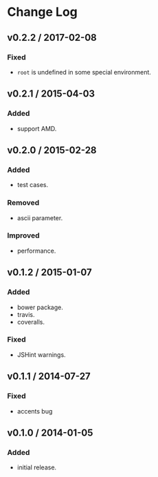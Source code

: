 # Change Log

## v0.2.2 / 2017-02-08
### Fixed
- `root` is undefined in some special environment.

## v0.2.1 / 2015-04-03
### Added
- support AMD.

## v0.2.0 / 2015-02-28
### Added
- test cases.

### Removed
- ascii parameter.

### Improved
- performance.

## v0.1.2 / 2015-01-07
### Added
-  bower package.
- travis.
- coveralls.

### Fixed
- JSHint warnings.

## v0.1.1 / 2014-07-27
### Fixed
- accents bug

## v0.1.0 / 2014-01-05
### Added
- initial release.
